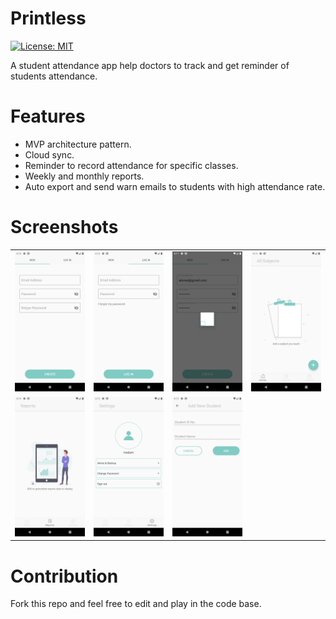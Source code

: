 # Printless
[![License: MIT](https://img.shields.io/badge/License-MIT-yellow.svg)](https://opensource.org/licenses/MIT)


A student attendance app help doctors to track and get reminder of students attendance.


# Features

* MVP architecture pattern.
* Cloud sync.
* Reminder to record attendance for specific classes.
* Weekly and monthly reports.
* Auto export and send warn emails to students with high attendance rate.

# Screenshots
<table>
  <tr>
    <td><img src="screens/1.png"></td>
    <td><img src="screens/2.png"></td>
     <td><img src="screens/3.png"></td>
     <td><img src="screens/4.png"></td>
  </tr>
  <tr>
    <td><img src="screens/5.png"></td>
    <td><img src="screens/6.png"></td>
    <td><img src="screens/7.png"></td>
  </tr>
</table>


# Contribution

Fork this repo and feel free to edit and play in the code base.
